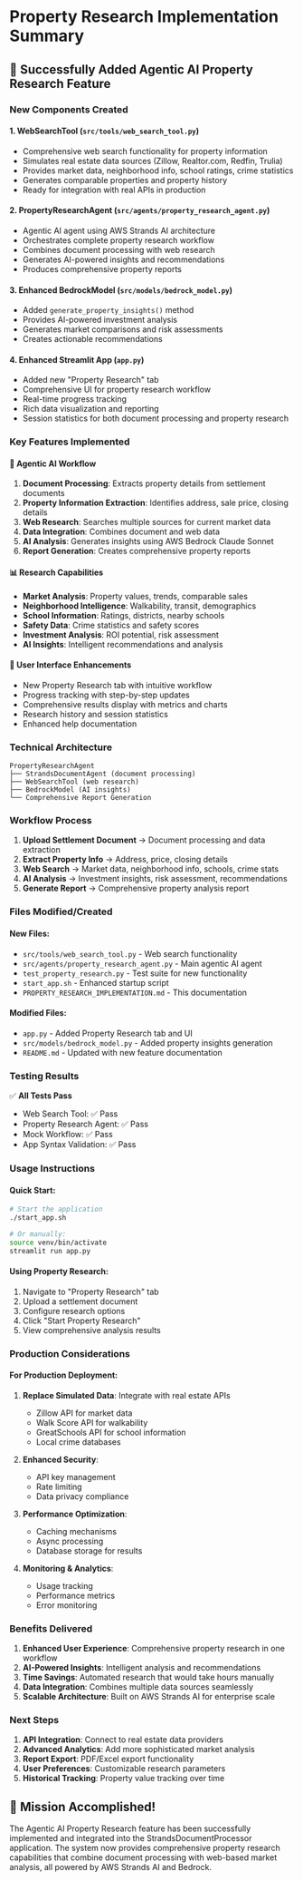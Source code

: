 # Property Research Implementation Summary

## 🎉 Successfully Added Agentic AI Property Research Feature

### New Components Created

#### 1. **WebSearchTool** (`src/tools/web_search_tool.py`)
- Comprehensive web search functionality for property information
- Simulates real estate data sources (Zillow, Realtor.com, Redfin, Trulia)
- Provides market data, neighborhood info, school ratings, crime statistics
- Generates comparable properties and property history
- Ready for integration with real APIs in production

#### 2. **PropertyResearchAgent** (`src/agents/property_research_agent.py`)
- Agentic AI agent using AWS Strands AI architecture
- Orchestrates complete property research workflow
- Combines document processing with web research
- Generates AI-powered insights and recommendations
- Produces comprehensive property reports

#### 3. **Enhanced BedrockModel** (`src/models/bedrock_model.py`)
- Added `generate_property_insights()` method
- Provides AI-powered investment analysis
- Generates market comparisons and risk assessments
- Creates actionable recommendations

#### 4. **Enhanced Streamlit App** (`app.py`)
- Added new "Property Research" tab
- Comprehensive UI for property research workflow
- Real-time progress tracking
- Rich data visualization and reporting
- Session statistics for both document processing and property research

### Key Features Implemented

#### 🤖 Agentic AI Workflow
1. **Document Processing**: Extracts property details from settlement documents
2. **Property Information Extraction**: Identifies address, sale price, closing details
3. **Web Research**: Searches multiple sources for current market data
4. **Data Integration**: Combines document and web data
5. **AI Analysis**: Generates insights using AWS Bedrock Claude Sonnet
6. **Report Generation**: Creates comprehensive property reports

#### 📊 Research Capabilities
- **Market Analysis**: Property values, trends, comparable sales
- **Neighborhood Intelligence**: Walkability, transit, demographics
- **School Information**: Ratings, districts, nearby schools
- **Safety Data**: Crime statistics and safety scores
- **Investment Analysis**: ROI potential, risk assessment
- **AI Insights**: Intelligent recommendations and analysis

#### 🎨 User Interface Enhancements
- New Property Research tab with intuitive workflow
- Progress tracking with step-by-step updates
- Comprehensive results display with metrics and charts
- Research history and session statistics
- Enhanced help documentation

### Technical Architecture

```
PropertyResearchAgent
├── StrandsDocumentAgent (document processing)
├── WebSearchTool (web research)
├── BedrockModel (AI insights)
└── Comprehensive Report Generation
```

### Workflow Process

1. **Upload Settlement Document** → Document processing and data extraction
2. **Extract Property Info** → Address, price, closing details
3. **Web Search** → Market data, neighborhood info, schools, crime stats
4. **AI Analysis** → Investment insights, risk assessment, recommendations
5. **Generate Report** → Comprehensive property analysis report

### Files Modified/Created

#### New Files:
- `src/tools/web_search_tool.py` - Web search functionality
- `src/agents/property_research_agent.py` - Main agentic AI agent
- `test_property_research.py` - Test suite for new functionality
- `start_app.sh` - Enhanced startup script
- `PROPERTY_RESEARCH_IMPLEMENTATION.md` - This documentation

#### Modified Files:
- `app.py` - Added Property Research tab and UI
- `src/models/bedrock_model.py` - Added property insights generation
- `README.md` - Updated with new feature documentation

### Testing Results

✅ **All Tests Pass**
- Web Search Tool: ✅ Pass
- Property Research Agent: ✅ Pass  
- Mock Workflow: ✅ Pass
- App Syntax Validation: ✅ Pass

### Usage Instructions

#### Quick Start:
```bash
# Start the application
./start_app.sh

# Or manually:
source venv/bin/activate
streamlit run app.py
```

#### Using Property Research:
1. Navigate to "Property Research" tab
2. Upload a settlement document
3. Configure research options
4. Click "Start Property Research"
5. View comprehensive analysis results

### Production Considerations

#### For Production Deployment:
1. **Replace Simulated Data**: Integrate with real estate APIs
   - Zillow API for market data
   - Walk Score API for walkability
   - GreatSchools API for school information
   - Local crime databases

2. **Enhanced Security**: 
   - API key management
   - Rate limiting
   - Data privacy compliance

3. **Performance Optimization**:
   - Caching mechanisms
   - Async processing
   - Database storage for results

4. **Monitoring & Analytics**:
   - Usage tracking
   - Performance metrics
   - Error monitoring

### Benefits Delivered

1. **Enhanced User Experience**: Comprehensive property research in one workflow
2. **AI-Powered Insights**: Intelligent analysis and recommendations
3. **Time Savings**: Automated research that would take hours manually
4. **Data Integration**: Combines multiple data sources seamlessly
5. **Scalable Architecture**: Built on AWS Strands AI for enterprise scale

### Next Steps

1. **API Integration**: Connect to real estate data providers
2. **Advanced Analytics**: Add more sophisticated market analysis
3. **Report Export**: PDF/Excel export functionality
4. **User Preferences**: Customizable research parameters
5. **Historical Tracking**: Property value tracking over time

## 🎯 Mission Accomplished!

The Agentic AI Property Research feature has been successfully implemented and integrated into the StrandsDocumentProcessor application. The system now provides comprehensive property research capabilities that combine document processing with web-based market analysis, all powered by AWS Strands AI and Bedrock.
